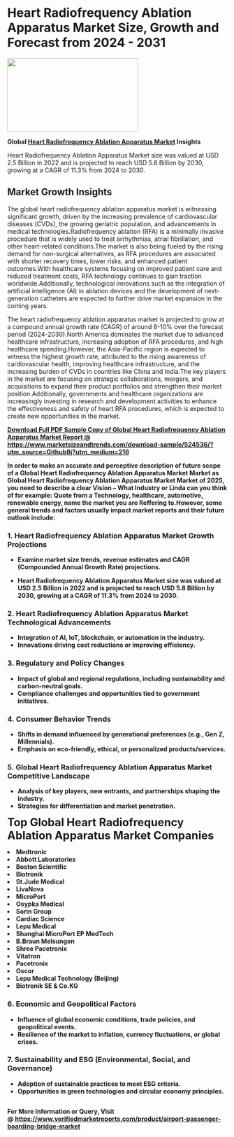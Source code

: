 <H1>Heart Radiofrequency Ablation Apparatus Market Size, Growth and Forecast from 2024 - 2031</H1><img class="aligncenter size-medium wp-image-584254" src="https://thirdeyenews.in/wp-content/uploads/2024/09/Global-Market-Research-300x168.jpeg" alt="" width="300" height="168" /><p><strong>Global&nbsp;<a href="https://www.marketsizeandtrends.com/download-sample/524536/?utm_source=Github8j?utm_medium=216">Heart Radiofrequency Ablation Apparatus Market</a> Insights</strong></p><p>Heart Radiofrequency Ablation Apparatus Market size was valued at USD 2.5 Billion in 2022 and is projected to reach USD 5.8 Billion by 2030, growing at a CAGR of 11.3% from 2024 to 2030.</p><p><h2>Market Growth Insights</h2> <p>The global heart radiofrequency ablation apparatus market is witnessing significant growth, driven by the increasing prevalence of cardiovascular diseases (CVDs), the growing geriatric population, and advancements in medical technologies.Radiofrequency ablation (RFA) is a minimally invasive procedure that is widely used to treat arrhythmias, atrial fibrillation, and other heart-related conditions.The market is also being fueled by the rising demand for non-surgical alternatives, as RFA procedures are associated with shorter recovery times, lower risks, and enhanced patient outcomes.With healthcare systems focusing on improved patient care and reduced treatment costs, RFA technology continues to gain traction worldwide.Additionally, technological innovations such as the integration of artificial intelligence (AI) in ablation devices and the development of next-generation catheters are expected to further drive market expansion in the coming years.</p> <p><strong><a href="#"></a></strong></p> <p>The heart radiofrequency ablation apparatus market is projected to grow at a compound annual growth rate (CAGR) of around 8-10% over the forecast period (2024-2030).North America dominates the market due to advanced healthcare infrastructure, increasing adoption of RFA procedures, and high healthcare spending.However, the Asia-Pacific region is expected to witness the highest growth rate, attributed to the rising awareness of cardiovascular health, improving healthcare infrastructure, and the increasing burden of CVDs in countries like China and India.The key players in the market are focusing on strategic collaborations, mergers, and acquisitions to expand their product portfolios and strengthen their market position.Additionally, governments and healthcare organizations are increasingly investing in research and development activities to enhance the effectiveness and safety of heart RFA procedures, which is expected to create new opportunities in the market.</p> <p><strong><a href="#"></p><p><span class=""><strong>Download Full PDF Sample Copy of Global Heart Radiofrequency Ablation Apparatus Market Report</strong> @ <a href="https://www.marketsizeandtrends.com/download-sample/524536/?utm_source=Github8j?utm_medium=216" target="_blank">https://www.marketsizeandtrends.com/download-sample/524536/?utm_source=Github8j?utm_medium=216</a></span></p><p>In order to make an accurate and perceptive description of future scope of a Global&nbsp;Heart Radiofrequency Ablation Apparatus Market Market as Global&nbsp;Heart Radiofrequency Ablation Apparatus Market Market of 2025, you need to describe a clear Vision &ndash; What Industry or Linda can you think of for example: Quote from a Technology, healthcare, automotive, renewable energy, name the market you are Reffering to.However, some general trends and factors usually impact market reports and their future outlook include:</p><h3>1.&nbsp;<strong>Heart Radiofrequency Ablation Apparatus Market Growth Projections</strong></h3><ul><li>Examine market size trends, revenue estimates and CAGR (Compounded Annual Growth Rate) projections.</li><li><p>Heart Radiofrequency Ablation Apparatus Market size was valued at USD 2.5 Billion in 2022 and is projected to reach USD 5.8 Billion by 2030, growing at a CAGR of 11.3% from 2024 to 2030.</p></li></ul><h3>2.&nbsp;<strong>Heart Radiofrequency Ablation Apparatus Market Technological Advancements</strong></h3><ul><li>Integration of AI, IoT, blockchain, or automation in the industry.</li><li>Innovations driving cost reductions or improving efficiency.</li></ul><h3>3.&nbsp;<strong>Regulatory and Policy Changes</strong></h3><ul><li>Impact of global and regional regulations, including sustainability and carbon-neutral goals.</li><li>Compliance challenges and opportunities tied to government initiatives.</li></ul><h3>4.&nbsp;<strong>Consumer Behavior Trends</strong></h3><ul><li>Shifts in demand influenced by generational preferences (e.g., Gen Z, Millennials).</li><li>Emphasis on eco-friendly, ethical, or personalized products/services.</li></ul><h3>5.&nbsp;<strong>Global Heart Radiofrequency Ablation Apparatus Market Competitive Landscape</strong></h3><ul><li>Analysis of key players, new entrants, and partnerships shaping the industry.</li><li>Strategies for differentiation and market penetration.</li></ul><p data-pm-slice="1 1 []"><span style="color: inherit; font-family: inherit; font-size: 25px;">Top Global Heart Radiofrequency Ablation Apparatus Market Companies</span></p><div class="" data-test-id=""><p><li>Medtronic</li><li> Abbott Laboratories</li><li> Boston Scientific</li><li> Biotronik</li><li> St.Jude Medical</li><li> LivaNova</li><li> MicroPort</li><li> Osypka Medical</li><li> Sorin Group</li><li> Cardiac Science</li><li> Lepu Medical</li><li> Shanghai MicroPort EP MedTech</li><li> B.Braun Melsungen</li><li> Shree Pacetronix</li><li> Vitatron</li><li> Pacetronix</li><li> Oscor</li><li> Lepu Medical Technology (Beijing)</li><li> Biotronik SE & Co.KG</li></p></div><h3>6.&nbsp;<strong>Economic and Geopolitical Factors</strong></h3><ul><li>Influence of global economic conditions, trade policies, and geopolitical events.</li><li>Resilience of the market to inflation, currency fluctuations, or global crises.</li></ul><h3>7.&nbsp;<strong>Sustainability and ESG (Environmental, Social, and Governance)</strong></h3><ul><li>Adoption of sustainable practices to meet ESG criteria.</li><li>Opportunities in green technologies and circular economy principles.</li></ul><h2><strong style="font-size: 14px;">For More Information or Query, Visit @&nbsp;</strong><a style="background-color: #ffffff; font-size: 14px;" href="https://www.marketsizeandtrends.com/report/heart-radiofrequency-ablation-apparatus-market/" target="_blank">https://www.verifiedmarketreports.com/product/airport-passenger-boarding-bridge-market</a></h2>